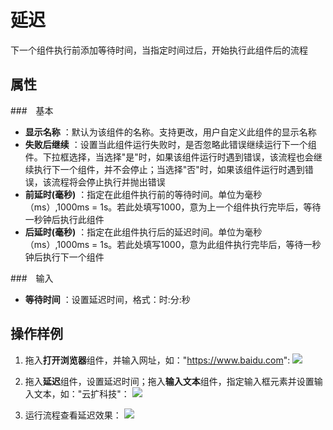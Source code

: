 # 延迟

下一个组件执行前添加等待时间，当指定时间过后，开始执行此组件后的流程

## 属性
###　基本
- **显示名称** ：默认为该组件的名称。支持更改，用户自定义此组件的显示名称
- **失败后继续** ：设置当此组件运行失败时，是否忽略此错误继续运行下一个组件。下拉框选择，当选择"是"时，如果该组件运行时遇到错误，该流程也会继续执行下一个组件，并不会停止；当选择"否"时，如果该组件运行时遇到错误，该流程将会停止执行并抛出错误
- **前延时(毫秒)** ：指定在此组件执行前的等待时间。单位为毫秒（ms）,1000ms = 1s。若此处填写1000，意为上一个组件执行完毕后，等待一秒钟后执行此组件
- **后延时(毫秒)** ：指定在此组件执行后的延迟时间。单位为毫秒（ms）,1000ms = 1s。若此处填写1000，意为此组件执行完毕后，等待一秒钟后执行下一个组件

###　输入
- **等待时间** ：设置延迟时间，格式：时:分:秒

## 操作样例
1. 拖入**打开浏览器**组件，并输入网址，如："https://www.baidu.com":
![](https://docimages.blob.core.chinacloudapi.cn/images/Activities/delay-1.png)

2. 拖入**延迟**组件，设置延迟时间；拖入**输入文本**组件，指定输入框元素并设置输入文本，如："云扩科技"：
![](https://docimages.blob.core.chinacloudapi.cn/images/Activities/delay-2.png)

3. 运行流程查看延迟效果：
![](https://docimages.blob.core.chinacloudapi.cn/images/Activities/delay-3.png)